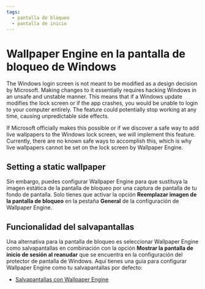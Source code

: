 ```yaml
---
tags:
  - pantalla de bloqueo
  - pantalla de inicio
---
```


# Wallpaper Engine en la pantalla de bloqueo de Windows

The Windows login screen is not meant to be modified as a design decision by Microsoft. Making changes to it essentially requires hacking Windows in an unsafe and unstable manner. This means that if a Windows update modifies the lock screen or if the app crashes, you would be unable to login to your computer entirely. The feature could potentially stop working at any time, causing unpredictable side effects.

If Microsoft officially makes this possible or if we discover a safe way to add live wallpapers to the Windows lock screen, we will implement this feature. Currently, there are no known safe ways to accomplish this, which is why live wallpapers cannot be set on the lock screen by Wallpaper Engine.

## Setting a static wallpaper

Sin embargo, puedes configurar Wallpaper Engine para que sustituya la imagen estática de la pantalla de bloqueo por una captura de pantalla de tu fondo de pantalla. Solo tienes que activar la opción **Reemplazar imagen de la pantalla de bloqueo** en la pestaña **General** de la configuración de Wallpaper Engine.

## Funcionalidad del salvapantallas

Una alternativa para la pantalla de bloqueo es seleccionar Wallpaper Engine como salvapantallas en combinación con la opción **Mostrar la pantalla de inicio de sesión al reanudar** que se encuentra en la configuración del protector de pantalla de Windows. Aquí tienes una guía para configurar Wallpaper Engine como tu salvapantallas por defecto:

* [Salvapantallas con Wallpaper Engine](/functionality/screensaver.html)